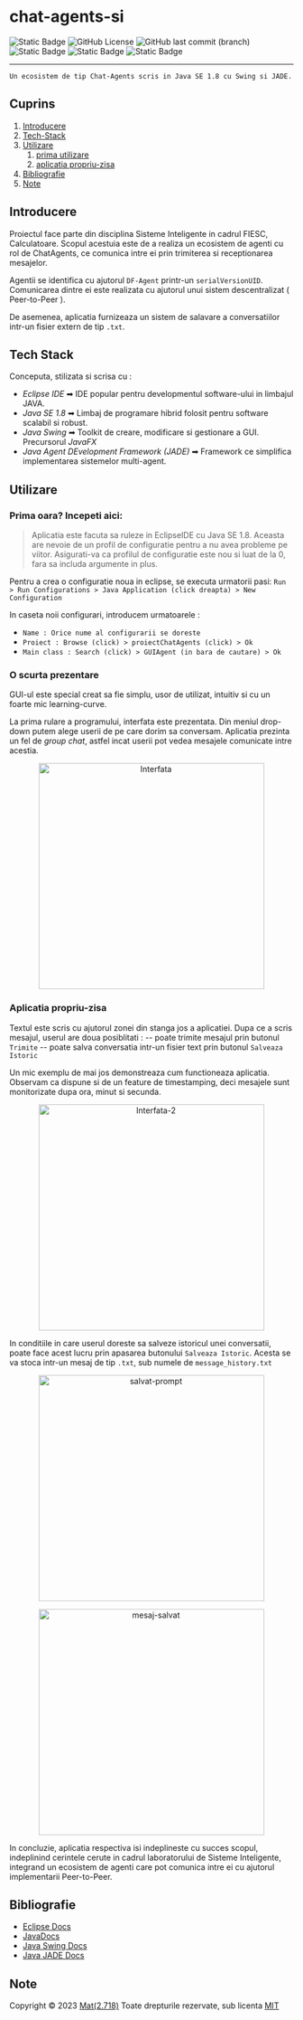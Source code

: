 
# chat-agents-si
![Static Badge](https://img.shields.io/badge/authors-Mat(2.718)i-93c6d6)
![GitHub License](https://img.shields.io/github/license/matei-george/chat-agents-si)
![GitHub last commit (branch)](https://img.shields.io/github/last-commit/matei-george/chat-agents-si/main)
![Static Badge](https://img.shields.io/badge/language-Java-82aeb1)
![Static Badge](https://img.shields.io/badge/built_with-Java_Swing-ffb997)
![Static Badge](https://img.shields.io/badge/built_with-JADE-ffb997)

----
`Un ecosistem de tip Chat-Agents scris in Java SE 1.8 cu Swing si JADE.`

## Cuprins
1. [Introducere](#introducere)
2. [Tech-Stack](#tech-stack)
3. [Utilizare](#utilizare)
    1. [prima utilizare](#prima-oara-incepeti-aici)
    2. [aplicatia propriu-zisa](#aplicatia-propriu-zisa)
5. [Bibliografie](#bibliografie)
6. [Note](#note)

## Introducere
Proiectul face parte din disciplina Sisteme Inteligente in cadrul FIESC, Calculatoare. Scopul acestuia este de a realiza un ecosistem de agenti cu rol de ChatAgents, ce comunica intre ei prin trimiterea si receptionarea mesajelor.

Agentii se identifica cu ajutorul `DF-Agent` printr-un `serialVersionUID`. Comunicarea dintre ei este realizata cu ajutorul unui sistem descentralizat ( Peer-to-Peer ).

De asemenea, aplicatia furnizeaza un sistem de salavare a conversatiilor intr-un fisier extern de tip `.txt`. 

## Tech Stack

Conceputa, stilizata si scrisa cu :

- *Eclipse IDE* ➡ IDE popular pentru developmentul software-ului in limbajul JAVA.
- *Java SE 1.8* ➡ Limbaj de programare hibrid folosit pentru software scalabil si robust.
- *Java Swing* ➡ Toolkit de creare, modificare si gestionare a GUI. Precursorul *JavaFX*
-  *Java Agent DEvelopment Framework (JADE)* ➡ Framework ce simplifica implementarea sistemelor multi-agent.

## Utilizare

### Prima oara? Incepeti aici:
> Aplicatia este facuta sa ruleze in EclipseIDE cu Java SE 1.8. Aceasta are nevoie de un profil de configuratie pentru a nu avea probleme pe viitor. Asigurati-va ca profilul de configuratie este nou si luat de la 0, fara sa includa argumente in plus. 

Pentru a crea o configuratie noua in eclipse, se executa urmatorii pasi:
 `Run > Run Configurations > Java Application (click dreapta) > New Configuration`

In caseta noii configurari, introducem urmatoarele :

- `Name : Orice nume al configurarii se doreste`
- `Proiect : Browse (click) > proiectChatAgents (click) > Ok`
- `Main class : Search (click) > GUIAgent (in bara de cautare) > Ok`

### O scurta prezentare
GUI-ul este special creat sa fie simplu, usor de utilizat, intuitiv si cu un foarte mic learning-curve.

La prima rulare a programului, interfata este prezentata. Din meniul drop-down putem alege userii de pe care dorim sa conversam. Aplicatia prezinta un fel de *group chat*, astfel incat userii pot vedea mesajele comunicate intre acestia.
<p align="center">
	<img src="https://i.ibb.co/2KNF9tq/Interfata.png" alt="Interfata" 		border="0" width=400;>
</p>

### Aplicatia propriu-zisa
Textul este scris cu ajutorul zonei din stanga jos a aplicatiei. Dupa ce a scris mesajul, userul are doua posiblitati :
-- poate trimite mesajul prin butonul `Trimite`
-- poate salva conversatia intr-un fisier text prin butonul `Salveaza Istoric`

Un mic exemplu de mai jos demonstreaza cum functioneaza aplicatia. Observam ca dispune si de un feature de timestamping, deci mesajele sunt monitorizate dupa ora, minut si secunda.
<p align="center">
<img src="https://i.ibb.co/3TvSZgx/Interfata-2.png" alt="Interfata-2" border="0" width=400;>
</p>

In conditiile in care userul doreste sa salveze istoricul unei conversatii, poate face acest lucru prin apasarea butonului `Salveaza Istoric`. Acesta se va stoca intr-un mesaj de tip `.txt`, sub numele de `message_history.txt`
<p align="center">
<img src="https://i.ibb.co/5WTBMZK/salvat-prompt.png" alt="salvat-prompt" border="0" width=400;>
</p>
<p align="center">
<img src="https://i.ibb.co/Hp77sgZ/mesaj-salvat.png" alt="mesaj-salvat" border="0" width=400;>
</p>

In concluzie, aplicatia respectiva isi indeplineste cu succes scopul, indeplinind cerintele cerute in cadrul laboratorului de Sisteme Inteligente, integrand un ecosistem de agenti care pot comunica intre ei cu ajutorul implementarii Peer-to-Peer.

## Bibliografie
- [Eclipse Docs](https://www.eclipse.org/documentation/)
- [JavaDocs](https://docs.oracle.com/javase/8/docs/api/)
- [Java Swing Docs](https://docs.oracle.com/javase/8/docs/api/javax/swing/package-summary.html)
- [Java JADE Docs](https://jade.tilab.com/documentation/tutorials-guides/)

## Note
Copyright © 2023 [Mat(2.718)](https://github.com/matei-george)
Toate drepturile rezervate, sub licenta [MIT](https://mit-license.org/)
